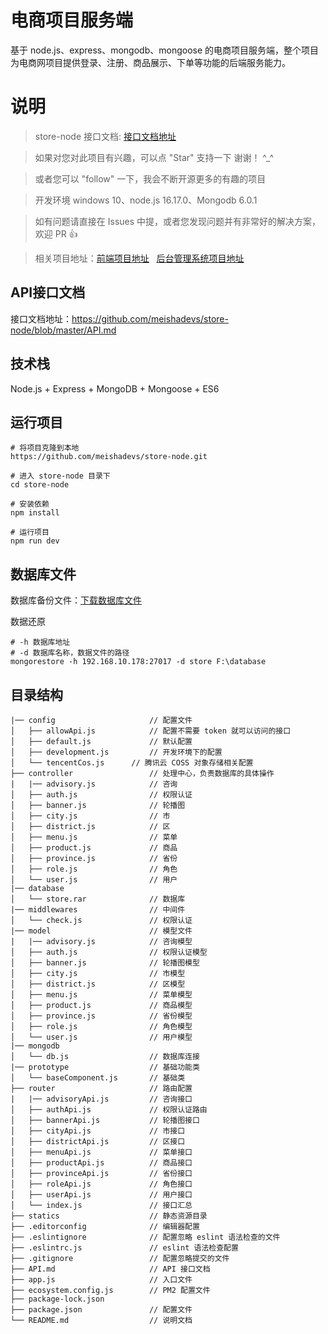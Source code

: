 # 电商项目服务端

基于 node.js、express、mongodb、mongoose 的电商项目服务端，整个项目为电商网项目提供登录、注册、商品展示、下单等功能的后端服务能力。

# 说明

> store-node 接口文档: [接口文档地址](https://github.com/meishadevs/store-node/blob/master/API.md) 

>  如果对您对此项目有兴趣，可以点 "Star" 支持一下 谢谢！ ^_^

>  或者您可以 "follow" 一下，我会不断开源更多的有趣的项目

>  开发环境 windows 10、node.js 16.17.0、Mongodb 6.0.1

>  如有问题请直接在 Issues 中提，或者您发现问题并有非常好的解决方案，欢迎 PR 👍

>  相关项目地址：[前端项目地址](https://github.com/meishadevs/store-vue) &nbsp; [后台管理系统项目地址](https://github.com/meishadevs/store-admin)

## API接口文档

接口文档地址：https://github.com/meishadevs/store-node/blob/master/API.md

## 技术栈

Node.js + Express + MongoDB + Mongoose + ES6

## 运行项目

```
# 将项目克隆到本地
https://github.com/meishadevs/store-node.git

# 进入 store-node 目录下
cd store-node

# 安装依赖
npm install

# 运行项目
npm run dev
```

## 数据库文件

数据库备份文件：[下载数据库文件](https://raw.githubusercontent.com/meishadevs/store-node/master/database/store.rar)

数据还原
```
# -h 数据库地址
# -d 数据库名称，数据文件的路径
mongorestore -h 192.168.10.178:27017 -d store F:\database
```

## 目录结构

```  
|── config                     // 配置文件
│   ├── allowApi.js            // 配置不需要 token 就可以访问的接口
│   ├── default.js             // 默认配置
│   ├── development.js         // 开发环境下的配置
│ 	└── tencentCos.js      // 腾讯云 COSS 对象存储相关配置
├── controller                 // 处理中心，负责数据库的具体操作
|   |── advisory.js            // 咨询
│   ├── auth.js                // 权限认证
│   ├── banner.js              // 轮播图
│   ├── city.js                // 市
│   ├── district.js            // 区
│   ├── menu.js                // 菜单
│   ├── product.js             // 商品
│   ├── province.js            // 省份
│   ├── role.js                // 角色
│ 	└── user.js                // 用户
|── database                 
│ 	└── store.rar              // 数据库
|── middlewares                // 中间件
│ 	└── check.js               // 权限认证
|── model                      // 模型文件
|   |── advisory.js            // 咨询模型
│   ├── auth.js                // 权限认证模型
│   ├── banner.js              // 轮播图模型
│   ├── city.js                // 市模型
│   ├── district.js            // 区模型
│   ├── menu.js                // 菜单模型
│   ├── product.js             // 商品模型
│   ├── province.js            // 省份模型
│   ├── role.js                // 角色模型
│ 	└── user.js                // 用户模型
|── mongodb                
│ 	└── db.js                  // 数据库连接
|── prototype                  // 基础功能类
│ 	└── baseComponent.js       // 基础类
├── router                     // 路由配置
|   |── advisoryApi.js         // 咨询接口
│   ├── authApi.js             // 权限认证路由
│   ├── bannerApi.js           // 轮播图接口
│   ├── cityApi.js             // 市接口
│   ├── districtApi.js         // 区接口
│   ├── menuApi.js             // 菜单接口
│   ├── productApi.js          // 商品接口
│   ├── provinceApi.js         // 省份接口
│   ├── roleApi.js             // 角色接口
│   ├── userApi.js             // 用户接口
│ 	└── index.js               // 接口汇总
├── statics                    // 静态资源目录
├── .editorconfig              // 编辑器配置
├── .eslintignore              // 配置忽略 eslint 语法检查的文件
├── .eslintrc.js               // eslint 语法检查配置
├── .gitignore                 // 配置忽略提交的文件
├── API.md                     // API 接口文档
├── app.js                     // 入口文件
├── ecosystem.config.js        // PM2 配置文件
├── package-lock.json        
├── package.json               // 配置文件
└── README.md                  // 说明文档
```
